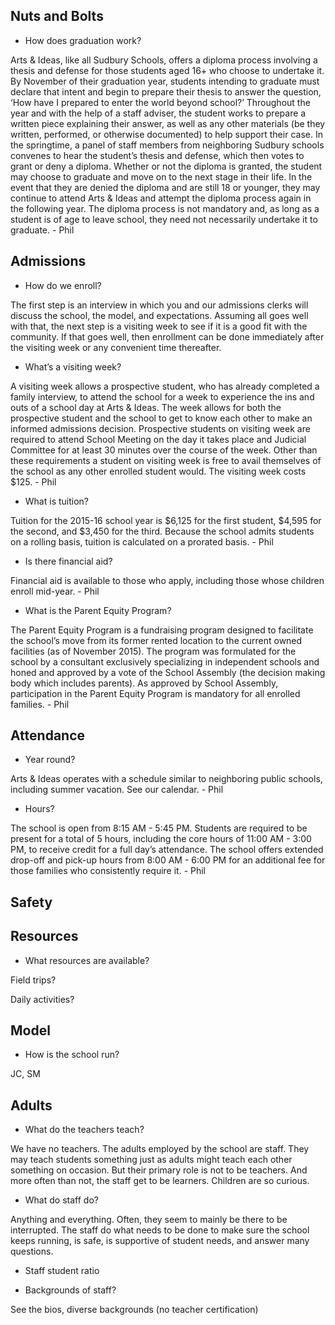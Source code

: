 Nuts and Bolts
---

* How does graduation work? 

Arts & Ideas, like all Sudbury Schools, offers a diploma process involving a thesis and defense for those students aged 16+ who choose to undertake it. By November of their graduation year, students intending to graduate must declare that intent and begin to prepare their thesis to answer the question, ‘How have I prepared to enter the world beyond school?’ Throughout the year and with the help of a staff adviser, the student works to prepare a written piece explaining their answer, as well as any other materials (be they written, performed, or otherwise documented) to help support their case. In the springtime, a panel of staff members from neighboring Sudbury schools convenes to hear the student’s thesis and defense, which then votes to grant or deny a diploma. Whether or not the diploma is granted, the student may choose to graduate and move on to the next stage in their life. In the event that they are denied the diploma and are still 18 or younger, they may continue to attend Arts & Ideas and attempt the diploma process again in the following year. The diploma process is not mandatory and, as long as a student is of age to leave school, they need not necessarily undertake it to graduate. - Phil


## Admissions

* How do we enroll?

The first step is an interview in which you and our admissions clerks will discuss the school, the model, and expectations. Assuming all goes well with that, the next step is a visiting week to see if it is a good fit with the community. If that goes well, then enrollment can be done immediately after the visiting week or any convenient time thereafter.

* What’s a visiting week?

A visiting week allows a prospective student, who has already completed a family interview, to attend the school for a week to experience the ins and outs of a school day at Arts & Ideas. The week allows for both the prospective student and the school to get to know each other to make an informed admissions decision. Prospective students on visiting week are required to attend School Meeting on the day it takes place and Judicial Committee for at least 30 minutes over the course of the week. Other than these requirements a student on visiting week is free to avail themselves of the school as any other enrolled student would. The visiting week costs $125. - Phil 

* What is tuition?

Tuition for the 2015-16 school year is $6,125 for the first student, $4,595 for the second, and $3,450 for the third. Because the school admits students on a rolling basis, tuition is calculated on a prorated basis. - Phil 

* Is there financial aid?

Financial aid is available to those who apply, including those whose children enroll mid-year. - Phil 

* What is the Parent Equity Program?

The Parent Equity Program is a fundraising program designed to facilitate the school’s move from its former rented location to the current owned facilities (as of November 2015). The program was formulated for the school by a consultant exclusively specializing in independent schools and honed and approved by a vote of the School Assembly (the decision making body which includes parents). As approved by School Assembly, participation in the Parent Equity Program is mandatory for all enrolled families. - Phil 


## Attendance

* Year round?

Arts & Ideas operates with a schedule similar to neighboring public schools, including summer vacation. See our calendar. - Phil 

* Hours?

The school is open from 8:15 AM - 5:45 PM. Students are required to be present for a total of 5 hours, including the core hours of 11:00 AM - 3:00 PM, to receive credit for a full day’s attendance. The school offers extended drop-off and pick-up hours from 8:00 AM - 6:00 PM for an additional fee for those families who consistently require it. - Phil

## Safety

## Resources

* What resources are available?

Field trips?

Daily activities?

## Model

* How is the school run?

JC, SM



## Adults

* What do the teachers teach?

We have no teachers. The adults employed by the school are staff. They may teach students something just as adults might teach each other something on occasion. But their primary role is not to be teachers. And more often than not, the staff get to be learners. Children are so curious.

* What do staff do?

Anything and everything. Often, they seem to mainly be there to be interrupted. The staff do what needs to be done to make sure the school keeps running, is safe, is supportive of student needs, and answer many questions.

*  Staff student ratio

* Backgrounds of staff?

See the bios, diverse backgrounds (no teacher certification)

